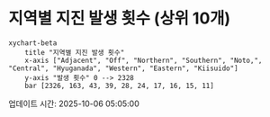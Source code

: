 # 지역별 지진 발생 횟수 (상위 10개)

```mermaid
xychart-beta
    title "지역별 지진 발생 횟수"
    x-axis ["Adjacent", "Off", "Northern", "Southern", "Noto,", "Central", "Hyuganada", "Western", "Eastern", "Kiisuido"]
    y-axis "발생 횟수" 0 --> 2328
    bar [2326, 163, 43, 39, 28, 24, 17, 16, 15, 11]
```

업데이트 시간: 2025-10-06 05:05:00
